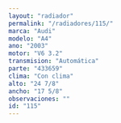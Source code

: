 ```yaml
---
layout: "radiador"
permalink: "/radiadores/115/"
marca: "Audi"
modelo: "A4"
ano: "2003"
motor: "V6 3.2"
transmision: "Automática"
parte: "433659"
clima: "Con clima"
alto: "24 7/8"
ancho: "17 5/8"
observaciones: ""
id: "115"
---
```


